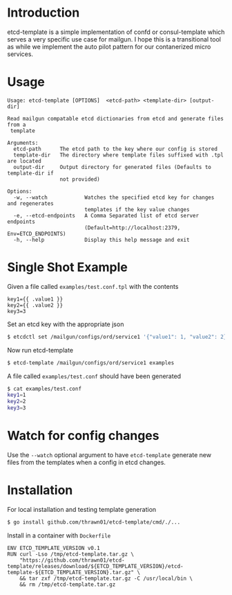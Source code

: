# Introduction
etcd-template is a simple implementation of confd or consul-template which
serves a very specific use case for mailgun. I hope this is a transitional tool
as while we implement the auto pilot pattern for our contanerized micro
services.

# Usage
```
Usage: etcd-template [OPTIONS]  <etcd-path> <template-dir> [output-dir]

Read mailgun compatable etcd dictionaries from etcd and generate files from a
 template

Arguments:
  etcd-path      The etcd path to the key where our config is stored
  template-dir   The directory where template files suffixed with .tpl are located
  output-dir     Output directory for generated files (Defaults to template-dir if
                 not provided)

Options:
  -w, --watch            Watches the specified etcd key for changes and regenerates
                         templates if the key value changes
  -e, --etcd-endpoints   A Comma Separated list of etcd server endpoints
                         (Default=http://localhost:2379, Env=ETCD_ENDPOINTS)
  -h, --help             Display this help message and exit
```

# Single Shot Example
Given a file called `examples/test.conf.tpl` with the contents
```
key1={{ .value1 }}
key2={{ .value2 }}
key3=3
```
Set an etcd key with the appropriate json
```bash
$ etcdctl set /mailgun/configs/ord/service1 '{"value1": 1, "value2": 2}'
```
Now run etcd-template
```bash
$ etcd-template /mailgun/configs/ord/service1 examples
```
A file called `examples/test.conf` should have been generated
```bash
$ cat examples/test.conf
key1=1
key2=2
key3=3
```

# Watch for config changes
Use the `--watch` optional argument to have `etcd-template` generate new files
from the templates when a config in etcd changes.


# Installation
For local installation and testing template generation
```bash
$ go install github.com/thrawn01/etcd-template/cmd/./...
```

Install in a container with `Dockerfile`
```
ENV ETCD_TEMPLATE_VERSION v0.1
RUN curl -Lso /tmp/etcd-template.tar.gz \
    "https://github.com/thrawn01/etcd-template/releases/download/${ETCD_TEMPLATE_VERSION}/etcd-template-${ETCD_TEMPLATE_VERSION}.tar.gz" \
    && tar zxf /tmp/etcd-template.tar.gz -C /usr/local/bin \
    && rm /tmp/etcd-template.tar.gz
```
